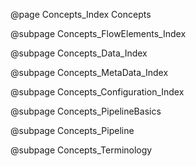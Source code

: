 @page Concepts_Index Concepts

@subpage Concepts_FlowElements_Index

@subpage Concepts_Data_Index

@subpage Concepts_MetaData_Index

@subpage Concepts_Configuration_Index

@subpage Concepts_PipelineBasics

@subpage Concepts_Pipeline

@subpage Concepts_Terminology

